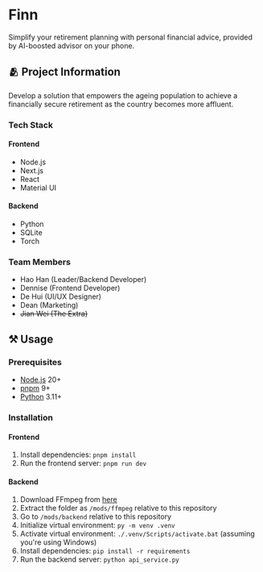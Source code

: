 # Finn

Simplify your retirement planning with personal financial advice, provided by AI-boosted advisor on your phone.

## 🫂 Project Information

Develop a solution that empowers the ageing population to achieve a financially secure retirement as the country becomes more affluent.

### Tech Stack

#### Frontend

- Node.js
- Next.js
- React
- Material UI

#### Backend

- Python
- SQLite
- Torch

### Team Members

- Hao Han (Leader/Backend Developer)
- Dennise (Frontend Developer)
- De Hui (UI/UX Designer)
- Dean (Marketing)
- ~~Jian Wei (The Extra)~~

## ⚒️ Usage

### Prerequisites

- [Node.js](https://nodejs.org) 20+
- [pnpm](https://pnpm.io) 9+
- [Python](https://python.org) 3.11+

### Installation

#### Frontend

1. Install dependencies: `pnpm install`
2. Run the frontend server: `pnpm run dev`

#### Backend

1. Download FFmpeg from [here](https://github.com/BtbN/FFmpeg-Builds/releases)
2. Extract the folder as `/mods/ffmpeg` relative to this repository
3. Go to `/mods/backend` relative to this repository
4. Initialize virtual environment: `py -m venv .venv`
5. Activate virtual environment: `./.venv/Scripts/activate.bat` (assuming you're using Windows)
4. Install dependencies: `pip install -r requirements`
5. Run the backend server: `python api_service.py`